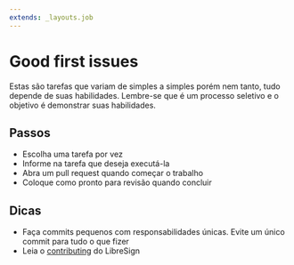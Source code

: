 ```yaml
---
extends: _layouts.job
---
```


# Good first issues

Estas são tarefas que variam de simples a simples porém nem tanto, tudo depende de suas habilidades. Lembre-se que é um processo seletivo e o objetivo é demonstrar suas habilidades.

## Passos

- Escolha uma tarefa por vez
- Informe na tarefa que deseja executá-la
- Abra um pull request quando começar o trabalho
- Coloque como pronto para revisão quando concluir

## Dicas
- Faça commits pequenos com responsabilidades únicas. Evite um único commit para tudo o que fizer
- Leia o [contributing](https://github.com/LibreSign/libresign/blob/main/CONTRIBUTING.md) do LibreSign
